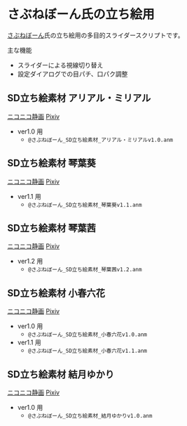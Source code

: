 # さぶねぼーん氏の立ち絵用

[さぶねぼーん](https://twitter.com/SabuneB)氏の立ち絵用の多目的スライダースクリプトです。

主な機能
- スライダーによる視線切り替え
- 設定ダイアログでの目パチ、口パク調整

## SD立ち絵素材 アリアル・ミリアル

[ニコニコ静画](https://seiga.nicovideo.jp/seiga/im10770492)
[Pixiv](https://www.pixiv.net/artworks/90917579)

- ver1.0 用
  - `@さぶねぼーん_SD立ち絵素材_アリアル・ミリアルv1.0.anm`

## SD立ち絵素材 琴葉葵

[ニコニコ静画](https://seiga.nicovideo.jp/seiga/im10641289)
[Pixiv](https://www.pixiv.net/artworks/85648062)

- ver1.1 用
  - `@さぶねぼーん_SD立ち絵素材_琴葉葵v1.1.anm`

## SD立ち絵素材 琴葉茜

[ニコニコ静画](https://seiga.nicovideo.jp/seiga/im10630583)
[Pixiv](https://www.pixiv.net/artworks/85304783)

- ver1.2 用
  - `@さぶねぼーん_SD立ち絵素材_琴葉茜v1.2.anm`

## SD立ち絵素材 小春六花

[ニコニコ静画](https://seiga.nicovideo.jp/seiga/im10743669)
[Pixiv](https://www.pixiv.net/artworks/89774781)

- ver1.0 用
  - `@さぶねぼーん_SD立ち絵素材_小春六花v1.0.anm`
- ver1.1 用
  - `@さぶねぼーん_SD立ち絵素材_小春六花v1.1.anm`

## SD立ち絵素材 結月ゆかり

[ニコニコ静画](https://seiga.nicovideo.jp/seiga/im10666270)
[Pixiv](https://www.pixiv.net/artworks/86605178)

- ver1.0 用
  - `@さぶねぼーん_SD立ち絵素材_結月ゆかりv1.0.anm`
